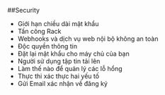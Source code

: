 ##Security


<ul>
<li>Giới hạn chiều dài mật khẩu</li>
<li>Tấn công Rack</li>
<li>Webhooks và dịch vụ web nội bộ không an toàn</li>
<li>Độc quyền thông tin</li>
<li>Đặt lại mật khẩu cho máy chủ của bạn</li>
<li>Người sử dụng tập tin tải lên</li>
<li>Làm thế nào để quản lý các lỗ hổng</li>
<li>Thực thi xác thực hai yếu tố</li>
<li>Gửi Email xác nhận về đăng ký</li>
</ul>
